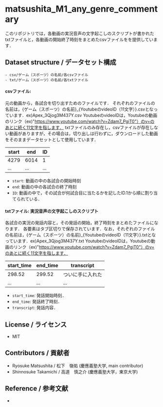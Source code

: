 # matsushita_M1_any_genre_commentary
このリポジトリでは，各動画の実況音声の文字起こしのスクリプトが書かれたtxtファイルと，各動画の開始終了時刻をまとめたcsvファイルをを提供しています．

## Dataset structure / データセット構成
```
- csv/ゲーム（スポーツ）の名前/各csvファイル
- txt/ゲーム（スポーツ）の名前/各txtファイル
```

#### csvファイル: 
元の動画から，各試合を切り出すためのファイルです．
それぞれのファイルの名前は，{ゲーム（スポーツ）の名前}_{YoutubeのvideoID（11文字）}.csvとなっています．ex)Apex_3Qjog3M437Y.csv
YoutubeのvideoIDは，Youtubeの動画のリンク（ex)"https://www.youtube.com/watch?v=Zdam7_PgiT0"）のv=のあとに続く11文字を指します．
txtファイルのみ存在し，csvファイルが存在しない動画がありますが，その場合は，切り出しは行わずに，ダウンロードした動画をそのままデータセットとして使用しています．

| start   | end   | ID  |
| ---  | ---   | ---  | 
|4279    | 6014   |1   |
| ...       | ...   | ...   |

- `start`: 動画の中の各試合の開始時刻
- `end`: 動画の中の各試合の終了時刻
- `ID`: 動画の中で，その試合が何試合目に当たるかを記したID.1から順に割り当てられている．

#### txtファイル: 実況音声の文字起こしのスクリプト
各試合の実況の発話内容と，その発話の開始，終了時刻をまとめたファイルになります．
各要素はタブ区切りで保存されています．なお，それぞれのファイルの名前は，{ゲーム（スポーツ）の名前}_{YoutubeのvideoID（11文字）}.txtとなっています．ex)Apex_3Qjog3M437Y.txt
YoutubeのvideoIDは，Youtubeの動画のリンク（ex)"https://www.youtube.com/watch?v=Zdam7_PgiT0"）のv=のあとに続く11文字を指します．

| start_time  | end_time    | transcript  |
| --- | --- | --- |
| 298.52 | 299.52     | ついに手に入れた |  
| ... | ... | ... |

- `start_time`: 発話開始時刻．
- `end_time`: 発話終了時刻．
- `transcript`: 発話内容．



## License / ライセンス
- MIT

## Contributors / 貢献者
- Ryosuke Matsushita / 松下　嶺佑 (慶應義塾大学, main contributor)
- Shinnosuke Takamichi / 高道　慎之介 (慶應義塾大学，東京大学)

## Reference / 参考文献
- 
